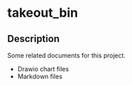 # takeout_bin

## Description

Some related documents for this project.

- Drawio chart files
- Markdown files